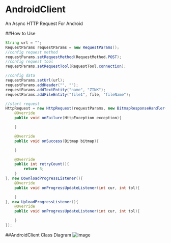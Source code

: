 # AndroidClient
An Async HTTP Request For Android

##How to Use
```Java
String url = "";
RequestParams requestParams = new RequestParams();
//config request method
requestParams.setRequestMethod(RequestMethod.POST);
//config request tool
requestParams.setRequestTool(RequestTool.connection);

//config data
requestParams.setUrl(url);
requestParams.addHeader("", "");
requestParams.addTextEntity("name", "ZINK");
requestParams.addFileEntity("file1", file, "fileName");

//start request
HttpRequest = new HttpRequest(requestParams, new BitmapResponseHandler(){
	@Override
	public void onFailure(HttpException exception){

	}

	@Override
	public void onSuccess(Bitmap bitmap){

	}

	@Override
	public int retryCount(){
		return 3;
	}
}, new DownloadProgressListener(){
	@Override
	public void onProgressUpdateListener(int cur, int tol){

	}
}, new UploadProgressListener(){
	@Override
	public void onProgressUpdateListener(int cur, int tol){

	}
});
```

##AndroidClient Class Diagram
![image](https://github.com/ZINKCOL/AndroidClient/blob/master/AndroidClient%E6%A1%86%E6%9E%B6%E7%B1%BB%E5%9B%BE.png)


